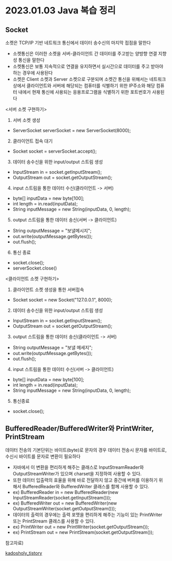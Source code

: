 # 2023.01.03 Java 복습 정리

## Socket
소켓은 TCP/IP 기반 네트워크 통신에서 데이터 송수신의 마지막 접점을 말한다
- 소켓통신은 이러한 소켓을 서버-클라이언트 간 데이터를 주고받는 양방향 연결 지향성 통신을 말한다
- 소켓통신은 보통 지속적으로 연결을 유지하면서 실시간으로 데이터를 주고 받아야 하는 경우에 사용된다
- 소켓은 Client 소켓과 Server 소켓으로 구분되며 소켓간 통신을 위해서는 네트워크상에서 클라이언트와 서버에 해당되는 컴퓨터를 식별하기 위한 IP주소와 해당 컴퓨터 내에서 현재 통신에 사용되는 응용프로그램을 식별하기 위한 포트번호가 사용된다


<서버 소켓 구현하기>
1. 서버 소켓 생성
- ServerSocket serverSocket = new ServerSocket(8000);
2. 클라이언트 접속 대기
- Socket socket = serverSocket.accept();
3. 데이터 송수신을 위한 input/output 스트림 생성
- InputStream in = socket.getInputStream();
- OutputStream out = socket.getOutputStream();
4. input 스트림을 통한 데이터 수신(클라이언트 -> 서버)
- byte[] inputData = new byte[100];
- int length = in.read(inputData);
- String inputMessage = new String(inputData, 0, length);
5. output 스트림을 통한 데이터 송신(서버 -> 클라이언트)
- String outputMessage = "보낼메시지";
- out.write(outputMessage.getBytes());
- out.flush();
6. 통신 종료
- socket.close();
- serverSocket.close()

<클라이언트 소켓 구현하기>
1. 클라이언트 소켓 생성을 통한 서버접속
- Socket socket = new Socket("127.0.0.1", 8000);
2. 데이터 송수신을 위한 input/output 스트림 생성
- InputStream in = socket.getInputStream();
- OutputStream out = socket.getOutputStream();
3. output 스트림을 통한 데이터 송신(클라이언트 -> 서버)
- String outputMessage = "보낼 메세지";
- out.write(outputMessage.getBytes());
- out.flush();
4. input 스트림을 통한 데이터 수신(서버 -> 클라이언트)
- byte[] inputData = new byte[100];
- int length = in.read(inputData);
- String inputMessage = new String(inputData, 0, length);
5. 통신종료
- socket.close();

## BufferedReader/BufferedWriter와 PrintWriter, PrintStream
데이터 전송의 기본단위는 바이트(byte)로 문자의 경우 데이터 전송시 문자를 바이트로, 수신시 바이트를 문자로 변환이 필요하다
- 자바에서 이 변환을 편리하게 해주는 클래스로 InputStreamReader와 OutputStreamWriter가 있으며 charset을 지정하여 사용할 수 있다.
- 또한 데이터 입출력의 효율을 위해 바로 전달하지 않고 중간에 버퍼를 이용하기 위해서 BufferedReader와 BufferedWriter 클래스를 함께 사용할 수 있다.
- ex) BufferedReader in = new BufferedReader(new InputStreamReader(socket.getInputStream()));
- ex) BufferedWriter out = new BufferedWriter(new OutputStreamWriter(socket.getOutputStream()));
- 데이터의 출력의 경우에는 출력 포맷을 편리하게 해주는 기능이 있는 PrintWriter 또는 PrintStream 클래스를 사용할 수 있다.
- ex) PrintWriter out = new PrintWriter(socket.getOutputStream());
- ex) PrintStream out = new PrintStream(socket.getOutputStream());


참고자료)

[kadosholy_tistory](https://kadosholy.tistory.com/125)